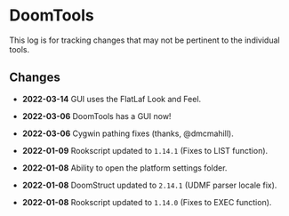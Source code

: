 DoomTools
=========

This log is for tracking changes that may not be pertinent to the individual tools.


Changes
-------

- **2022-03-14** GUI uses the FlatLaf Look and Feel.

- **2022-03-06** DoomTools has a GUI now!
- **2022-03-06** Cygwin pathing fixes (thanks, @dmcmahill).

- **2022-01-09** Rookscript updated to `1.14.1` (Fixes to LIST function).

- **2022-01-08** Ability to open the platform settings folder.
- **2022-01-08** DoomStruct updated to `2.14.1` (UDMF parser locale fix).
- **2022-01-08** Rookscript updated to `1.14.0` (Fixes to EXEC function).
